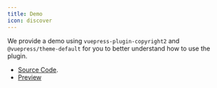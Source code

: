 ```yaml
---
title: Demo
icon: discover
---
```


We provide a demo using `vuepress-plugin-copyright2` and `@vuepress/theme-default` for you to better understand how to use the plugin.

- [Source Code](https://github.com/vuepress-theme-hope/vuepress-theme-hope/tree/main/demo/copyright2/).
- [Preview](https://plugin-copyright2-demo.vuejs.press)
